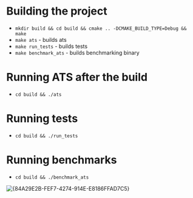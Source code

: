 # Building the project 
- `mkdir build && cd build && cmake .. -DCMAKE_BUILD_TYPE=Debug && make`
- `make ats` - builds ats
- `make run_tests` - builds tests
- `make benchmark_ats` - builds benchmarking binary
  
# Running ATS after the build
- `cd build && ./ats`

# Running tests
- `cd build && ./run_tests`

# Running benchmarks
- `cd build && ./benchmark_ats`

![{84A29E2B-FEF7-4274-914E-E8186FFAD7C5}](https://github.com/user-attachments/assets/789ab24e-49ae-4e82-9ba5-e47b31b0d770)
